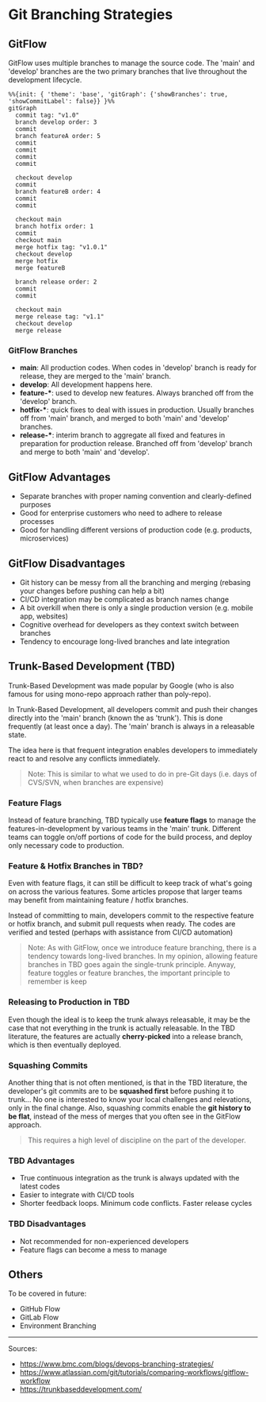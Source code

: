 # Git Branching Strategies

## GitFlow

GitFlow uses multiple branches to manage the source code. The 'main' and 'develop' branches are the two primary branches that live throughout the development lifecycle.

```mermaid
%%{init: { 'theme': 'base', 'gitGraph': {'showBranches': true, 'showCommitLabel': false}} }%%
gitGraph
  commit tag: "v1.0"
  branch develop order: 3
  commit
  branch featureA order: 5
  commit
  commit
  commit
  commit
  
  checkout develop
  commit
  branch featureB order: 4
  commit
  commit
  
  checkout main
  branch hotfix order: 1
  commit
  checkout main
  merge hotfix tag: "v1.0.1"
  checkout develop
  merge hotfix
  merge featureB
  
  branch release order: 2
  commit
  commit
  
  checkout main
  merge release tag: "v1.1"
  checkout develop
  merge release

```

### GitFlow Branches

- **main**: All production codes. When codes in 'develop' branch is ready for release, they are merged to the 'main' branch.
- **develop**: All development happens here.
- **feature-\***: used to develop new features. Always branched off from the 'develop' branch.
- **hotfix-\***: quick fixes to deal with issues in production. Usually branches off from 'main' branch, and merged to both 'main' and 'develop' branches.
- **release-\***: interim branch to aggregate all fixed and features in preparation for production release. Branched off from 'develop' branch and merge to both 'main' and 'develop'.

## GitFlow Advantages

- Separate branches with proper naming convention and clearly-defined purposes
- Good for enterprise customers who need to adhere to release processes
- Good for handling different versions of production code (e.g. products, microservices)

## GitFlow Disadvantages

- Git history can be messy from all the branching and merging (rebasing your changes before pushing can help a bit)
- CI/CD integration may be complicated as branch names change
- A bit overkill when there is only a single production version (e.g. mobile app, websites)
- Cognitive overhead for developers as they context switch between branches
- Tendency to encourage long-lived branches and late integration


## Trunk-Based Development (TBD)

Trunk-Based Development was made popular by Google (who is also famous for using mono-repo approach rather than poly-repo).

In Trunk-Based Development, all developers commit and push their changes directly into the 'main' branch (known the as 'trunk'). This is done frequently (at least once a day). The 'main' branch is always in a releasable state.

The idea here is that frequent integration enables developers to immediately react to and resolve any conflicts immediately.

> Note: This is similar to what we used to do in pre-Git days (i.e. days of CVS/SVN, when branches are expensive)

### Feature Flags

Instead of feature branching, TBD typically use **feature flags** to manage the features-in-development by various teams in the 'main' trunk. Different teams can toggle on/off portions of code for the build process, and deploy only necessary code to production.

### Feature & Hotfix Branches in TBD?

Even with feature flags, it can still be difficult to keep track of what's going on across the various features. Some articles propose that larger teams may benefit from maintaining feature / hotfix branches.

Instead of committing to main, developers commit to the respective feature or hotfix branch, and submit pull requests when ready. The codes are verified and tested (perhaps with assistance from CI/CD automation)

> Note: As with GitFlow, once we introduce feature branching, there is a tendency towards long-lived branches. In my opinion, allowing feature branches in TBD goes again the single-trunk principle. Anyway, feature toggles or feature branches, the important principle to remember is keep 


### Releasing to Production in TBD

Even though the ideal is to keep the trunk always releasable, it may be the case that not everything in the trunk is actually releasable. In the TBD literature, the features are actually **cherry-picked** into a release branch, which is then eventually deployed.

### Squashing Commits

Another thing that is not often mentioned, is that in the TBD literature, the developer's git commits are to be **squashed first** before pushing it to trunk... No one is interested to know your local challenges and relevations, only in the final change. Also, squashing commits enable the **git history to be flat**, instead of the mess of merges that you often see in the GitFlow approach.

> This requires a high level of discipline on the part of the developer.

### TBD Advantages

- True continuous integration as the trunk is always updated with the latest codes
- Easier to integrate with CI/CD tools
- Shorter feedback loops. Minimum code conflicts. Faster release cycles

### TBD Disadvantages

- Not recommended for non-experienced developers
- Feature flags can become a mess to manage

## Others

To be covered in future:

- GitHub Flow
- GitLab Flow
- Environment Branching

---
Sources:
- https://www.bmc.com/blogs/devops-branching-strategies/
- https://www.atlassian.com/git/tutorials/comparing-workflows/gitflow-workflow
- https://trunkbaseddevelopment.com/
